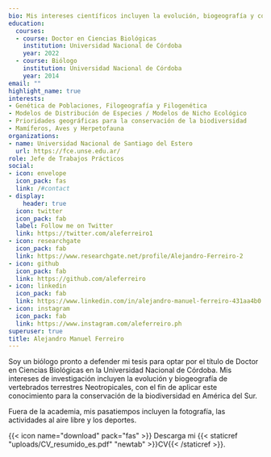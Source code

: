 ```yaml
---
bio: Mis intereses científicos incluyen la evolución, biogeografía y conservación de vertebrados terrestres.
education:
  courses:
  - course: Doctor en Ciencias Biológicas
    institution: Universidad Nacional de Córdoba
    year: 2022
  - course: Biólogo
    institution: Universidad Nacional de Córdoba
    year: 2014
email: ""
highlight_name: true
interests:
- Genética de Poblaciones, Filogeografía y Filogenética
- Modelos de Distribución de Especies / Modelos de Nicho Ecológico
- Prioridades geográficas para la conservación de la biodiversidad
- Mamíferos, Aves y Herpetofauna
organizations:
- name: Universidad Nacional de Santiago del Estero
  url: https://fce.unse.edu.ar/
role: Jefe de Trabajos Prácticos
social:
- icon: envelope
  icon_pack: fas
  link: /#contact
- display:
    header: true
  icon: twitter
  icon_pack: fab
  label: Follow me on Twitter
  link: https://twitter.com/aleferreiro1
- icon: researchgate
  icon_pack: fab
  link: https://www.researchgate.net/profile/Alejandro-Ferreiro-2
- icon: github
  icon_pack: fab
  link: https://github.com/aleferreiro
- icon: linkedin
  icon_pack: fab
  link: https://www.linkedin.com/in/alejandro-manuel-ferreiro-431aa4b0
- icon: instagram
  icon_pack: fab
  link: https://www.instagram.com/aleferreiro.ph
superuser: true
title: Alejandro Manuel Ferreiro
---
```


Soy un biólogo pronto a defender mi tesis para optar por el título de Doctor en Ciencias Biológicas en la Universidad Nacional de Córdoba. Mis intereses de investigación incluyen la evolución y biogeografía de vertebrados terrestres Neotropicales, con el fin de aplicar este conocimiento para la conservación de la biodiversidad en América del Sur.

Fuera de la academia, mis pasatiempos incluyen la fotografía, las actividades al aire libre y los deportes.

{{< icon name="download" pack="fas" >}} Descarga mi {{< staticref "uploads/CV_resumido_es.pdf" "newtab" >}}CV{{< /staticref >}}.
